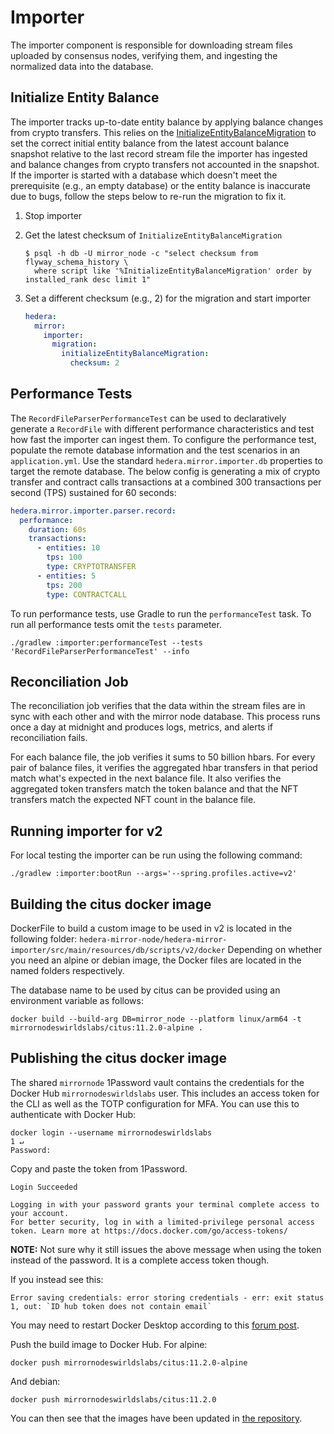 # Importer

The importer component is responsible for downloading stream files uploaded by consensus nodes, verifying them, and
ingesting the normalized data into the database.

## Initialize Entity Balance

The importer tracks up-to-date entity balance by applying balance changes from crypto transfers. This relies on the
[InitializeEntityBalanceMigration](/hedera-mirror-importer/src/main/java/com/hedera/mirror/importer/migration/InitializeEntityBalanceMigration.java)
to set the correct initial entity balance from the latest account balance snapshot relative to the last record stream
file the importer has ingested and balance changes from crypto transfers not accounted in the snapshot. If the importer
is started with a database which doesn't meet the prerequisite (e.g., an empty database) or the entity balance is
inaccurate due to bugs, follow the steps below to re-run the migration to fix it.

1. Stop importer

2. Get the latest checksum of `InitializeEntityBalanceMigration`

   ```shell
   $ psql -h db -U mirror_node -c "select checksum from flyway_schema_history \
     where script like '%InitializeEntityBalanceMigration' order by installed_rank desc limit 1"
   ```

3. Set a different checksum (e.g., 2) for the migration and start importer

   ```yaml
   hedera:
     mirror:
       importer:
         migration:
           initializeEntityBalanceMigration:
             checksum: 2
   ```

## Performance Tests

The `RecordFileParserPerformanceTest` can be used to declaratively generate a `RecordFile` with different performance
characteristics and test how fast the importer can ingest them. To configure the performance test, populate the remote
database information and the test scenarios in an `application.yml`. Use the standard `hedera.mirror.importer.db`
properties to target the remote database. The below config is generating a mix of crypto transfer and contract calls
transactions at a combined 300 transactions per second (TPS) sustained for 60 seconds:

```yaml
hedera.mirror.importer.parser.record:
  performance:
    duration: 60s
    transactions:
      - entities: 10
        tps: 100
        type: CRYPTOTRANSFER
      - entities: 5
        tps: 200
        type: CONTRACTCALL
```

To run performance tests, use Gradle to run the `performanceTest` task. To run all performance tests omit the `tests`
parameter.

```console
./gradlew :importer:performanceTest --tests 'RecordFileParserPerformanceTest' --info
```

## Reconciliation Job

The reconciliation job verifies that the data within the stream files are in sync with each other and with the mirror
node database. This process runs once a day at midnight and produces logs, metrics, and alerts if reconciliation fails.

For each balance file, the job verifies it sums to 50 billion hbars. For every pair of balance files, it verifies the
aggregated hbar transfers in that period match what's expected in the next balance file. It also verifies the aggregated
token transfers match the token balance and that the NFT transfers match the expected NFT count in the balance file.

## Running importer for v2

For local testing the importer can be run using the following command:

```console
./gradlew :importer:bootRun --args='--spring.profiles.active=v2'
```

## Building the citus docker image

DockerFile to build a custom image to be used in v2 is located in the following folder:
```hedera-mirror-node/hedera-mirror-importer/src/main/resources/db/scripts/v2/docker```
Depending on whether you need an alpine or debian image, the Docker files are located in the named folders
respectively.

The database name to be used by citus can be provided using an environment variable as follows:

```console
docker build --build-arg DB=mirror_node --platform linux/arm64 -t mirrornodeswirldslabs/citus:11.2.0-alpine .
```

## Publishing the citus docker image
The shared `mirrornode` 1Password vault contains the credentials for the Docker Hub `mirrornodeswirldslabs` user. This includes
an access token for the CLI as well as the TOTP configuration for MFA. You can use this to authenticate with
Docker Hub:

```console
docker login --username mirrornodeswirldslabs                                                                                                                  1 ↵
Password:
```
Copy and paste the token from 1Password.
```console
Login Succeeded

Logging in with your password grants your terminal complete access to your account.
For better security, log in with a limited-privilege personal access token. Learn more at https://docs.docker.com/go/access-tokens/
```
**NOTE:** Not sure why it still issues the above message when using the token instead of the password. It is a complete
access token though.

If you instead see this:
```console
Error saving credentials: error storing credentials - err: exit status 1, out: `ID hub token does not contain email`
```
You may need to restart Docker Desktop according to this [forum post](https://forums.docker.com/t/id-hub-token-does-not-contain-email/134608/2).

Push the build image to Docker Hub.  For alpine:
```console
docker push mirrornodeswirldslabs/citus:11.2.0-alpine
```
And debian:
```console
docker push mirrornodeswirldslabs/citus:11.2.0
```
You can then see that the images have been updated in [the repository](https://hub.docker.com/repository/docker/mirrornodeswirldslabs/citus/general).
